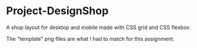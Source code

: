 # Project-DesignShop

A shop layout for desktop and mobile made with CSS grid and CSS flexbox.

The "template" png files are what I had to match for this assignment.
